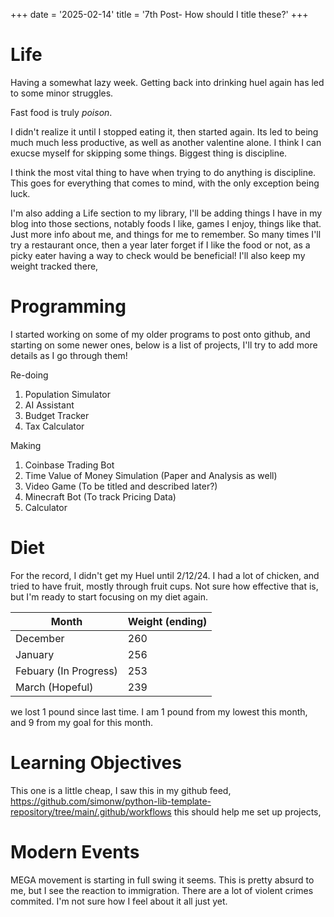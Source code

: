 +++
date = '2025-02-14'
title = '7th Post- How should I title these?'
+++


# Life

Having a somewhat lazy week. Getting back into drinking huel again has led to some minor struggles. 

Fast food is truly *poison*. 

I didn't realize it until I stopped eating it, then started again. Its led to being much much less productive, as well as another valentine alone. I think I can exucse myself for skipping some things. Biggest thing is discipline. 

I think the most vital thing to have when trying to do anything is discipline. This goes for everything that comes to mind, with the only exception being luck. 

I'm also adding a Life section to my library, I'll be adding things I have in my blog into those sections, notably foods I like, games I enjoy, things like that. Just more info about me, and things for me to remember. So many times I'll try a restaurant once, then a year later forget if I like the food or not, as a picky eater having a way to check would be beneficial! I'll also keep my weight tracked there,  

# Programming

I started working on some of my older programs to post onto github, and starting on some newer ones, below is a list of projects, I'll try to add more details as I go through them!

Re-doing
1. Population Simulator
2. AI Assistant
3. Budget Tracker
4. Tax Calculator

Making
1. Coinbase Trading Bot
2. Time Value of Money Simulation (Paper and Analysis as well)
3. Video Game (To be titled and described later?)
4. Minecraft Bot (To track Pricing Data)
5. Calculator 

# Diet

For the record, I didn't get my Huel until 2/12/24. I had a lot of chicken, and tried to have fruit, mostly through fruit cups. Not sure how effective that is, but I'm ready to start focusing on my diet again. 

| Month    | Weight (ending) |
| -------- | ------- |
| December  | 260    |
| January | 256     |
| Febuary (In Progress)    | 253    |
| March (Hopeful)    | 239    |

we lost 1 pound since last time. I am 1 pound from my lowest this month, and 9 from my goal for this month.

# Learning Objectives

This one is a little cheap, I saw this in my github feed, https://github.com/simonw/python-lib-template-repository/tree/main/.github/workflows this should help me set up projects, 

# Modern Events

MEGA movement is starting in full swing it seems. This is pretty absurd to me, but I see the reaction to immigration. There are a lot of violent crimes commited. I'm not sure how I feel about it all just yet. 